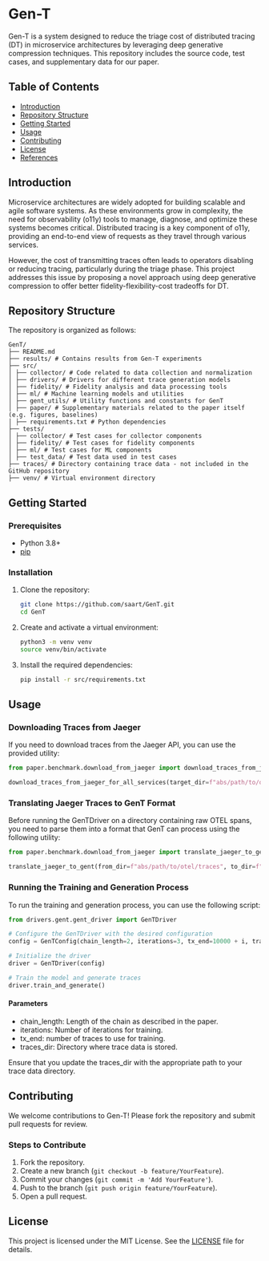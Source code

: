 # Gen-T

Gen-T is a system designed to reduce the triage cost of distributed tracing (DT) in microservice architectures by leveraging deep generative compression techniques. 
This repository includes the source code, test cases, and supplementary data for our paper.

## Table of Contents

- [Introduction](#introduction)
- [Repository Structure](#repository-structure)
- [Getting Started](#getting-started)
- [Usage](#usage)
- [Contributing](#contributing)
- [License](#license)
- [References](#references)

## Introduction

Microservice architectures are widely adopted for building scalable and agile software systems. As these environments grow in complexity, the need for observability (o11y) tools to manage, diagnose, and optimize these systems becomes critical. Distributed tracing is a key component of o11y, providing an end-to-end view of requests as they travel through various services.

However, the cost of transmitting traces often leads to operators disabling or reducing tracing, particularly during the triage phase. This project addresses this issue by proposing a novel approach using deep generative compression to offer better fidelity-flexibility-cost tradeoffs for DT.

## Repository Structure

The repository is organized as follows:

```
GenT/
├── README.md
├── results/ # Contains results from Gen-T experiments
├── src/
│ ├── collector/ # Code related to data collection and normalization
│ ├── drivers/ # Drivers for different trace generation models
│ ├── fidelity/ # Fidelity analysis and data processing tools
│ ├── ml/ # Machine learning models and utilities
│ ├── gent_utils/ # Utility functions and constants for GenT
│ ├── paper/ # Supplementary materials related to the paper itself (e.g. figures, baselines)
│ ├── requirements.txt # Python dependencies
├── tests/
│ ├── collector/ # Test cases for collector components
│ ├── fidelity/ # Test cases for fidelity components
│ ├── ml/ # Test cases for ML components
│ ├── test_data/ # Test data used in test cases
├── traces/ # Directory containing trace data - not included in the GitHub repository
├── venv/ # Virtual environment directory
```


## Getting Started

### Prerequisites

- Python 3.8+
- [pip](https://pip.pypa.io/en/stable/installation/)

### Installation

1. Clone the repository:
    ```sh
    git clone https://github.com/saart/GenT.git
    cd GenT
    ```

2. Create and activate a virtual environment:
    ```sh
    python3 -m venv venv
    source venv/bin/activate
    ```

3. Install the required dependencies:
    ```sh
    pip install -r src/requirements.txt
    ```

## Usage

### Downloading Traces from Jaeger

If you need to download traces from the Jaeger API, you can use the provided utility:

```python
from paper.benchmark.download_from_jaeger import download_traces_from_jaeger_for_all_services

download_traces_from_jaeger_for_all_services(target_dir=f"abs/path/to/otel/traces", jaeger_url="http://localhost:16686")
```

### Translating Jaeger Traces to GenT Format
Before running the GenTDriver on a directory containing raw OTEL spans, you need to parse them into a format that GenT can process using the following utility:
```python
from paper.benchmark.download_from_jaeger import translate_jaeger_to_gent

translate_jaeger_to_gent(from_dir=f"abs/path/to/otel/traces", to_dir=f"abs/target/path/to/gent/traces")
```

### Running the Training and Generation Process
To run the training and generation process, you can use the following script:

```python
from drivers.gent.gent_driver import GenTDriver

# Configure the GenTDriver with the desired configuration
config = GenTConfig(chain_length=2, iterations=3, tx_end=10000 + i, traces_dir="path/to/traces_dir")

# Initialize the driver
driver = GenTDriver(config)

# Train the model and generate traces
driver.train_and_generate()
```

#### Parameters
* chain_length: Length of the chain as described in the paper.
* iterations: Number of iterations for training.
* tx_end: number of traces to use for training.
* traces_dir: Directory where trace data is stored.

Ensure that you update the traces_dir with the appropriate path to your trace data directory.


## Contributing

We welcome contributions to Gen-T! Please fork the repository and submit pull requests for review.

### Steps to Contribute

1. Fork the repository.
2. Create a new branch (`git checkout -b feature/YourFeature`).
3. Commit your changes (`git commit -m 'Add YourFeature'`).
4. Push to the branch (`git push origin feature/YourFeature`).
5. Open a pull request.

## License

This project is licensed under the MIT License. See the [LICENSE](LICENSE) file for details.

